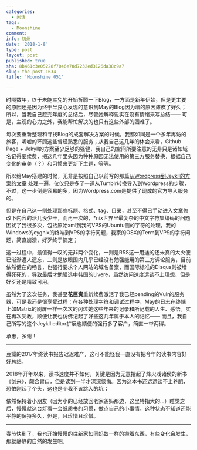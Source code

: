 ```yaml
---
categories:
  - 闲话
tags:
  - Moonshine
comment: 
info: 杭州
date: '2018-1-8'
type: post
layout: post
published: true
sha: 8b461c3e05228f7046e70d7232ed3126da38c9a7
slug: the-post-1634
title: 'Moonshine 051'

---
```

时隔数年，终于未能幸免的开始折腾一下Blog，一方面是新年伊始，但是更主要的原因还是因为终于半良心发现的意识到May的Blog因为墙的原因瘫痪了好久；所以，当我自己赶完年度的总结后，尽管她解释说实在没有情绪来写总结—— 可是，主观的心力之外，我能帮忙解决的也只有这些外部的困难了。

每次要重新整理和寻找Blog的成套解决方案的时候，我都如同是一个多年再访的旅客，唏嘘的环顾这些曾经熟悉的服务；从我自己这几年的体会来看，Github Page + Jekyll的方案至少足够的强健，我自己的空间所要注意的无非只是诸如域名记得要续费，把这几年里头因为种种原因无法使用的第三方服务替换，根据自己变化的审美（？）和习惯来更新下主题，等等。

所以给May搭建的时候，无非是按照自己以前写的那篇[从Wordpress到Jeykll的方案的文章](mooninsky.net/from-wp-to-jekyll) 处理一遍，仅仅只是多了一道从Tumblr转换导入到Wordpress的步骤，不过，这一步倒是容易的多，因为Wordpress.com是提供了现成的官方导入服务的。

但是在自己这一侧处理那些标题、格式、tag、目录，甚至不得已手动进入文章修改下内容的活儿没少干，而再一次的，*nix世界里最复杂的中文字符集编码的问题困扰了我很多次，包括原始xml到我的VPS的Ubuntu侧的字符的处理，我的Windows的cygnix的终端到VPS的字符问题，我家的OSX的Term到VPS的字符问题，简直崩溃，好歹终于搞定；

这一过程中，最值得一叹的无非两个变化，一则是RSS这一用途的还未真的大火便已渐渐遭人遗忘，二则是放眼国内几乎已经没有勉强能用的第三方评论服务，目前依然健在的畅言，也强行要求个人网站的域名备案，而国际标准的Disqus则被墙得死死的，导致最后才勉强选中韩国的Livere，虽然访问速度远谈不上理想，但是好歹还是精致可用。

虽然为了这次任务，我甚至**花巨资**重新续费激活了我已经pending的Vulr的服务器，可是我还是很享受过程：在各种处理字符和调试过程中，May的日志在终端上如Matrix的刷屏一样一次次的闪过她这些年来的记录和所记载的人生、感悟。实在再次受教，顺便让我也仿佛记起了好些这几年属于本人的记忆—— 而且，我自己所写的这个Jeykll editor扩展也顺便的强行多了客户，简直一举两得。

承惠，多谢！

----

豆瓣的2017年终读书报告迟迟难产，这可不能怪我一直没有把今年的读书内容好好总结。

2018年开年以来，读书速度并不如何，关键是因为无意拾起了烽火戏诸侯的新书《剑来》，颇合胃口，但是读到一半才深深懊悔。因为这本书还远远谈不上养肥，恐怕刚起了个头，这也是个我不该跳入的坑；

依然保持着小朋友（因为小的已经放回老家爸妈那边，这里特指大的...）睡觉之后，慢慢就这台灯看一会纸质书的习惯，做点自己的小事情，这种状态不知道还能平静的保持多久，但是，且珍惜且珍惜。

----

春节快到了，我也开始慢慢的往新家如同蚂蚁一样的搬着东西，有些变化会发生，那就静静的自然的发生吧。



